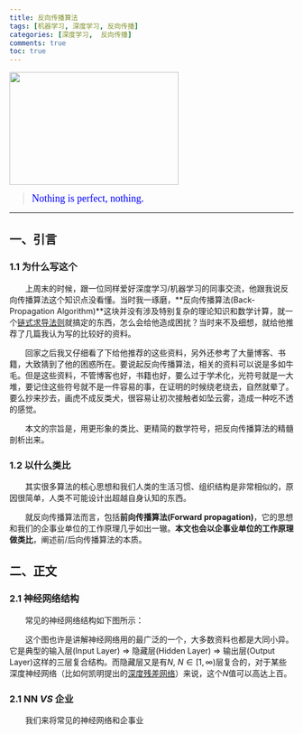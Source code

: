 ```yaml
---
title: 反向传播算法
tags: [机器学习, 深度学习, 反向传播]
categories: [深度学习,  反向传播] 
comments: true
toc: true
---
```

<img src="反向传播算法/反向传播算法首图.jpg" width="300" height="200" />

><font color=#0000FF face="微软雅黑" size=4>Nothing is perfect, nothing.</font>

***

## 一、引言
### 1.1 为什么写这个
&emsp;&emsp;上周末的时候，跟一位同样爱好深度学习/机器学习的同事交流，他跟我说反向传播算法这个知识点没看懂。当时我一琢磨，**反向传播算法(Back-Propagation Algorithm)**这块并没有涉及特别复杂的理论知识和数学计算，就一个[链式求导法则](https://en.wikipedia.org/wiki/Chain_rule)就搞定的东西，怎么会给他造成困扰？当时来不及细想，就给他推荐了几篇我认为写的比较好的资料。

&emsp;&emsp;回家之后我又仔细看了下给他推荐的这些资料，另外还参考了大量博客、书籍，大致猜到了他的困惑所在。要说起反向传播算法，相关的资料可以说是多如牛毛。但是这些资料，不管博客也好，书籍也好，要么过于学术化，光符号就是一大堆，要记住这些符号就不是一件容易的事，在证明的时候绕老绕去，自然就晕了。要么抄来抄去，画虎不成反类犬，很容易让初次接触者如坠云雾，造成一种吃不透的感觉。

&emsp;&emsp;本文的宗旨是，用更形象的类比、更精简的数学符号，把反向传播算法的精髓剖析出来。

### 1.2 以什么类比
&emsp;&emsp;其实很多算法的核心思想和我们人类的生活习惯、组织结构是非常相似的，原因很简单，人类不可能设计出超越自身认知的东西。

&emsp;&emsp;就反向传播算法而言，包括**前向传播算法(Forward propagation)**，它的思想和我们的企事业单位的工作原理几乎如出一辙。**本文也会以企事业单位的工作原理做类比**，阐述前/后向传播算法的本质。

## 二、正文
### 2.1 神经网络结构
&emsp;&emsp;常见的神经网络结构如下图所示：

&emsp;&emsp;这个图也许是讲解神经网络用的最广泛的一个，大多数资料也都是大同小异。它是典型的输入层(Input Layer)  => 隐藏层(Hidden Layer) => 输出层(Output Layer)这样的三层复合结构。而隐藏层又是有$N, \ N \in [1, \infty)$层复合的，对于某些深度神经网络（比如何凯明提出的[深度残差网络](https://arxiv.org/pdf/1512.03385.pdf)）来说，这个$N$值可以高达上百。
### 2.1 NN *VS* 企业
&emsp;&emsp;我们来将常见的神经网络和企事业

